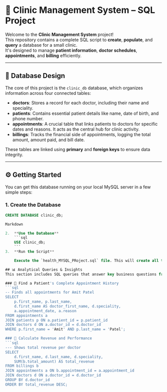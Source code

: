 # 🏥 Clinic Management System – SQL Project

Welcome to the **Clinic Management System** project!  
This repository contains a complete SQL script to **create**, **populate**, and **query** a database for a small clinic.  
It's designed to manage **patient information**, **doctor schedules**, **appointments**, and **billing** efficiently.

---

## 📐 Database Design

The core of this project is the `clinic_db` database, which organizes information across four connected tables:

- **doctors**: Stores a record for each doctor, including their name and speciality.
- **patients**: Contains essential patient details like name, date of birth, and phone number.
- **appointments**: A crucial table that links patients to doctors for specific dates and reasons. It acts as the central hub for clinic activity.
- **billings**: Tracks the financial side of appointments, logging the total amount, amount paid, and bill date.

These tables are linked using **primary** and **foreign keys** to ensure data integrity.

---

## ⚙️ Getting Started

You can get this database running on your local MySQL server in a few simple steps:

### 1. Create the Database

```sql
CREATE DATABASE clinic_db;

Markdown

2.  **Use the Database**
    ```sql
    USE clinic_db;
    ```
3.  **Run the Script**

    Execute the `health_MYSQL_PRoject.sql` file. This will create all tables and insert the sample data.

## 📊 Analytical Queries & Insights
This section includes SQL queries that answer key business questions from the database.

### 🔎 Find a Patient's Complete Appointment History
```sql
-- Finds all appointments for Amit Patel
SELECT
    p.first_name, p.last_name,
    d.first_name AS doctor_first_name, d.speciality,
    a.appointment_date, a.reason
FROM appointments a
JOIN patients p ON a.patient_id = p.patient_id
JOIN doctors d ON a.doctor_id = d.doctor_id
WHERE p.first_name = 'Amit' AND p.last_name = 'Patel';

### 💸 Calculate Revenue and Performance
```sql
--- Shows total revenue per doctor
SELECT
    d.first_name, d.last_name, d.speciality,
    SUM(b.total_amount) AS total_revenue
FROM billings b
JOIN appointments a ON b.appointment_id = a.appointment_id
JOIN doctors d ON a.doctor_id = d.doctor_id
GROUP BY d.doctor_id
ORDER BY total_revenue DESC;
